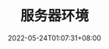 ﻿---
title: "服务器环境"
date: 2022-05-24T01:07:31+08:00
icon: "/images/index/other.png"
description: "搭建问题或者相关配置"
type : "docs"
weight: 1
icon: "/images/index/cloud-server.png"
---
